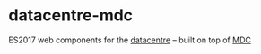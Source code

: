 # datacentre-mdc

ES2017 web components for the [datacentre](https://github.com/npolar/datacentre) – built on top of [MDC](https://github.com/material-components/material-components-web/)
